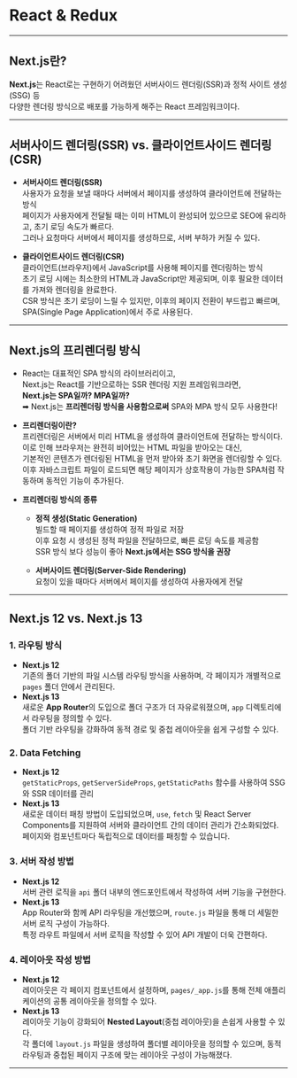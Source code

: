 # React & Redux

---

## **Next.js란?**

**Next.js**는 React로는 구현하기 어려웠던 서버사이드 렌더링(SSR)과 정적 사이트 생성(SSG) 등  
다양한 렌더링 방식으로 배포를 가능하게 해주는 React 프레임워크이다.

---

## **서버사이드 렌더링(SSR) vs. 클라이언트사이드 렌더링(CSR)**

- **서버사이드 렌더링(SSR)**  
  사용자가 요청을 보낼 때마다 서버에서 페이지를 생성하여 클라이언트에 전달하는 방식  
  페이지가 사용자에게 전달될 때는 이미 HTML이 완성되어 있으므로 SEO에 유리하고, 초기 로딩 속도가 빠르다.  
  그러나 요청마다 서버에서 페이지를 생성하므로, 서버 부하가 커질 수 있다.

- **클라이언트사이드 렌더링(CSR)**  
  클라이언트(브라우저)에서 JavaScript를 사용해 페이지를 렌더링하는 방식  
  초기 로딩 시에는 최소한의 HTML과 JavaScript만 제공되며, 이후 필요한 데이터를 가져와 렌더링을 완료한다.  
  CSR 방식은 초기 로딩이 느릴 수 있지만, 이후의 페이지 전환이 부드럽고 빠르며, SPA(Single Page Application)에서 주로 사용된다.

---

## **Next.js의 프리렌더링 방식**

- React는 대표적인 SPA 방식의 라이브러리이고,  
  Next.js는 React를 기반으로하는 SSR 렌더링 지원 프레임워크라면,  
  **Next.js는 SPA일까? MPA일까?**  
  ➡ Next.js는 **프리렌더링 방식을 사용함으로써** SPA와 MPA 방식 모두 사용한다!

- **프리렌더링이란?**  
  프리렌더링은 서버에서 미리 HTML을 생성하여 클라이언트에 전달하는 방식이다.  
  이로 인해 브라우저는 완전히 비어있는 HTML 파일을 받아오는 대신,  
  기본적인 콘텐츠가 렌더링된 HTML을 먼저 받아와 초기 화면을 렌더링할 수 있다.  
  이후 자바스크립트 파일이 로드되면 해당 페이지가 상호작용이 가능한 SPA처럼 작동하며 동적인 기능이 추가된다.

- **프리렌더링 방식의 종류**

  - **정적 생성(Static Generation)**  
    빌드할 때 페이지를 생성하여 정적 파일로 저장  
    이후 요청 시 생성된 정적 파일을 전달하므로, 빠른 로딩 속도를 제공함  
    SSR 방식 보다 성능이 좋아 **Next.js에서는 SSG 방식을 권장**

  - **서버사이드 렌더링(Server-Side Rendering)**  
    요청이 있을 때마다 서버에서 페이지를 생성하여 사용자에게 전달

---

## **Next.js 12 vs. Next.js 13**

### 1. 라우팅 방식

- **Next.js 12**  
  기존의 폴더 기반의 파일 시스템 라우팅 방식을 사용하며, 각 페이지가 개별적으로 `pages` 폴더 안에서 관리된다.
- **Next.js 13**  
  새로운 **App Router**의 도입으로 폴더 구조가 더 자유로워졌으며, `app` 디렉토리에서 라우팅을 정의할 수 있다.  
  폴더 기반 라우팅을 강화하여 동적 경로 및 중첩 레이아웃을 쉽게 구성할 수 있다.

### 2. Data Fetching

- **Next.js 12**  
  `getStaticProps`, `getServerSideProps`, `getStaticPaths` 함수를 사용하여 SSG와 SSR 데이터를 관리
- **Next.js 13**  
  새로운 데이터 패칭 방법이 도입되었으며, `use`, `fetch` 및 React Server Components를 지원하여 서버와 클라이언트 간의 데이터 관리가 간소화되었다.  
  페이지와 컴포넌트마다 독립적으로 데이터를 패칭할 수 있습니다.

### 3. 서버 작성 방법

- **Next.js 12**  
  서버 관련 로직을 `api` 폴더 내부의 엔드포인트에서 작성하여 서버 기능을 구현한다.
- **Next.js 13**  
  App Router와 함께 API 라우팅을 개선했으며, `route.js` 파일을 통해 더 세밀한 서버 로직 구성이 가능하다.  
  특정 라우트 파일에서 서버 로직을 작성할 수 있어 API 개발이 더욱 간편하다.

### 4. 레이아웃 작성 방법

- **Next.js 12**  
  레이아웃은 각 페이지 컴포넌트에서 설정하며, `pages/_app.js`를 통해 전체 애플리케이션의 공통 레이아웃을 정의할 수 있다.
- **Next.js 13**  
  레이아웃 기능이 강화되어 **Nested Layout**(중첩 레이아웃)을 손쉽게 사용할 수 있다.  
  각 폴더에 `layout.js` 파일을 생성하여 폴더별 레이아웃을 정의할 수 있으며, 동적 라우팅과 중첩된 페이지 구조에 맞는 레이아웃 구성이 가능해졌다.

---
